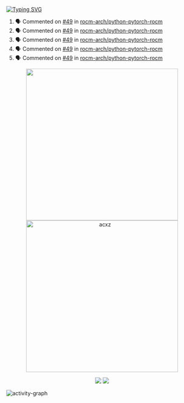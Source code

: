 [![Typing SVG](https://readme-typing-svg.herokuapp.com?size=16&color=AFFFA3&multiline=true&height=75&lines=contributing+to+robotics%2Faerospace%2Fml%2Fgpu+software;packaging+it+for+archlinux;ricer)](https://git.io/typing-svg)

<!--START_SECTION:activity-->
1. 🗣 Commented on [#49](https://github.com/rocm-arch/python-pytorch-rocm/issues/49) in [rocm-arch/python-pytorch-rocm](https://github.com/rocm-arch/python-pytorch-rocm)
2. 🗣 Commented on [#49](https://github.com/rocm-arch/python-pytorch-rocm/issues/49) in [rocm-arch/python-pytorch-rocm](https://github.com/rocm-arch/python-pytorch-rocm)
3. 🗣 Commented on [#49](https://github.com/rocm-arch/python-pytorch-rocm/issues/49) in [rocm-arch/python-pytorch-rocm](https://github.com/rocm-arch/python-pytorch-rocm)
4. 🗣 Commented on [#49](https://github.com/rocm-arch/python-pytorch-rocm/issues/49) in [rocm-arch/python-pytorch-rocm](https://github.com/rocm-arch/python-pytorch-rocm)
5. 🗣 Commented on [#49](https://github.com/rocm-arch/python-pytorch-rocm/issues/49) in [rocm-arch/python-pytorch-rocm](https://github.com/rocm-arch/python-pytorch-rocm)
<!--END_SECTION:activity-->

<p align="center">
  <img width="400em" src=https://github-readme-stats.vercel.app/api?username=acxz&include_all_commits=true&show_icons=true />
  <img width="400em" src="https://github-readme-streak-stats.herokuapp.com/?user=acxz&" alt="acxz" />
</p>

<p align="center">
  <img src=https://github-readme-stats.vercel.app/api/top-langs/?username=acxz&layout=compact />
  <img src=https://github-profile-trophy.vercel.app/?username=acxz&row=2&column=4 />
</p>

![activity-graph](https://activity-graph.herokuapp.com/graph?username=acxz&theme=aqua)
